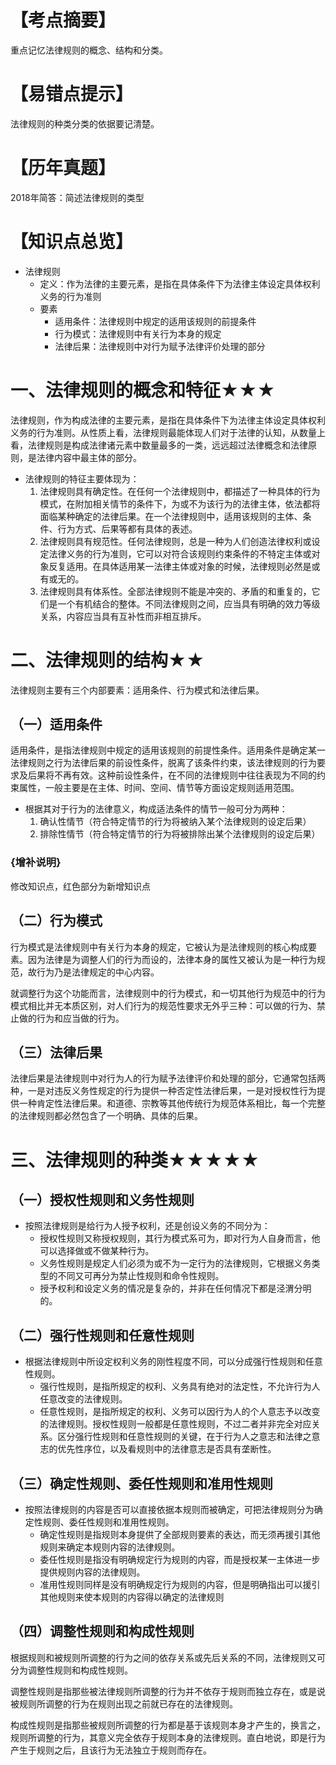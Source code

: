 # 【考点摘要】
重点记忆法律规则的概念、结构和分类。
# 【易错点提示】
法律规则的种类分类的依据要记清楚。
# 【历年真题】
2018年简答：简述法律规则的类型
# 【知识点总览】
- 法律规则
	- 定义：作为法律的主要元素，是指在具体条件下为法律主体设定具体权利义务的行为准则
	- 要素
		- 适用条件：法律规则中规定的适用该规则的前提条件
		- 行为模式：法律规则中有关行为本身的规定
		- 法律后果：法律规则中对行为赋予法律评价处理的部分
# 一、法律规则的概念和特征★★★
法律规则，作为构成法律的主要元素，是指在具体条件下为法律主体设定具体权利义务的行为准则。从性质上看，法律规则最能体现人们对于法律的认知，从数量上看，法律规则是构成法律诸元素中数量最多的一类，远远超过法律概念和法律原则，是法律内容中最主体的部分。

- 法律规则的特征主要体现为：
	1. 法律规则具有确定性。在任何一个法律规则中，都描述了一种具体的行为模式，在附加相关情节的条件下，为或不为该行为的法律主体，依法都将面临某种确定的法律后果。在一个法律规则中，适用该规则的主体、条件、行为方式、后果等都有具体的表述。
	2. 法律规则具有规范性。任何法律规则，总是一种为人们创造法律权利或设定法律义务的行为准则，它可以对符合该规则约束条件的不特定主体或对象反复适用。在具体适用某一法律主体或对象的时候，法律规则必然是或有或无的。
	3. 法律规则具有体系性。全部法律规则不能是冲突的、矛盾的和重复的，它们是一个有机结合的整体。不同法律规则之间，应当具有明确的效力等级关系，内容应当具有互补性而非相互排斥。
# 二、法律规则的结构★★
法律规则主要有三个内部要素：适用条件、行为模式和法律后果。
## （一）适用条件
适用条件，是指法律规则中规定的适用该规则的前提性条件。适用条件是确定某一法律规则之行为法律后果的前设性条件，脱离了该条件约束，该法律规则的行为要求及后果将不再有效。这种前设性条件，在不同的法律规则中往往表现为不同的约束属性，一般主要是在主体、时间、空间、情节等方面设定规则适用范围。

- 根据其对于行为的法律意义，构成适法条件的情节一般可分为两种：
	1. 确认性情节（符合特定情节的行为将被纳入某个法律规则的设定后果）
	2. 排除性情节（符合特定情节的行为将被排除出某个法律规则的设定后果）
### {增补说明}
修改知识点，红色部分为新增知识点
## （二）行为模式
行为模式是法律规则中有关行为本身的规定，它被认为是法律规则的核心构成要素。因为法律是为调整人们的行为而设的，法律本身的属性又被认为是一种行为规范，故行为乃是法律规定的中心内容。

就调整行为这个功能而言，法律规则中的行为模式，和一切其他行为规范中的行为模式相比并无本质区别，对人们行为的规范性要求无外乎三种：可以做的行为、禁止做的行为和应当做的行为。
## （三）法律后果
法律后果是法律规则中对行为人的行为赋予法律评价和处理的部分，它通常包括两种，一是对违反义务性规定的行为提供一种否定性法律后果，一是对授权性行为提供一种肯定性法律后果。和道德、宗教等其他传统行为规范体系相比，每一个完整的法律规则都必然包含了一个明确、具体的后果。
# 三、法律规则的种类★★★★★
## （一）授权性规则和义务性规则
- 按照法律规则是给行为人授予权利，还是创设义务的不同分为：
	- 授权性规则又称授权规则，其行为模式系可为，即对行为人自身而言，他可以选择做或不做某种行为。
	- 义务性规则是规定人们必须为或不为一定行为的法律规则，它根据义务类型的不同又可再分为禁止性规则和命令性规则。
	- 授予权利和设定义务的情况是复杂的，并非在任何情况下都是泾渭分明的。
## （二）强行性规则和任意性规则
- 根据法律规则中所设定权利义务的刚性程度不同，可以分成强行性规则和任意性规则。
	- 强行性规则，是指所规定的权利、义务具有绝对的法定性，不允许行为人任意改变的法律规则。
	- 任意性规则，是指所规定的权利、义务可以因行为人的个人意志予以改变的法律规则。授权性规则一般都是任意性规则，不过二者并非完全对应关系。区分强行性规则和任意性规则的关键，在于行为人之意志和法律之意志的优先性序位，以及看规则中的法律意志是否具有垄断性。
## （三）确定性规则、委任性规则和准用性规则
- 按照法律规则的内容是否可以直接依据本规则而被确定，可把法律规则分为确定性规则、委任性规则和准用性规则。
	- 确定性规则是指规则本身提供了全部规则要素的表达，而无须再援引其他规则来确定本规则内容的法律规则。
	- 委任性规则是指没有明确规定行为规则的内容，而是授权某一主体进一步提供规则内容的法律规则。
	- 准用性规则同样是没有明确规定行为规则的内容，但是明确指出可以援引其他规则来使本规则的内容得以确定的法律规则
## （四）调整性规则和构成性规则
根据规则和被规则所调整的行为之间的依存关系或先后关系的不同，法律规则又可分为调整性规则和构成性规则。

调整性规则是指那些被法律规则所调整的行为并不依存于规则而独立存在，或是说被规则所调整的行为在规则出现之前就已存在的法律规则。

构成性规则是指那些被规则所调整的行为都是基于该规则本身才产生的，换言之，规则所调整的行为，其意义完全依存于规则本身的法律规则。直白地说，即是行为产生于规则之后，且该行为无法独立于规则而存在。